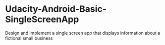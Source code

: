# Udacity-Android-Basic-SingleScreenApp
Design and implement a single screen app that displays information about a fictional small business
